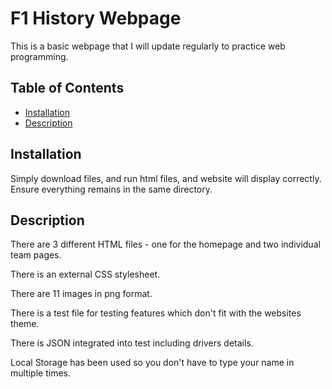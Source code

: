 # F1 History Webpage

This is a basic webpage that I will update regularly to practice web programming.

## Table of Contents
- [Installation](#installation)
- [Description](#description)

## Installation
Simply download files, and run html files, and website will display correctly. Ensure everything remains in the same directory.

## Description
There are 3 different HTML files - one for the homepage and two individual team pages.

There is an external CSS stylesheet.

There are 11 images in png format.

There is a test file for testing features which don't fit with the websites theme.

There is JSON integrated into test including drivers details.

Local Storage has been used so you don't have to type your name in multiple times.
